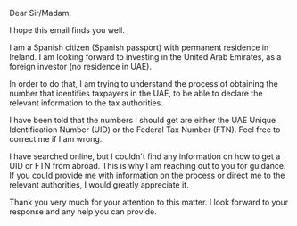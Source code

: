 Dear Sir/Madam,

I hope this email finds you well.

I am a Spanish citizen (Spanish passport) with permanent residence in Ireland. I am looking forward to investing in the United Arab Emirates, as a foreign investor (no residence in UAE).

In order to do that, I am trying to understand the process of obtaining the number that identifies taxpayers in the UAE, to be able to declare the relevant information to the tax authorities.

I have been told that the numbers I should get are either the UAE Unique Identification Number (UID) or the Federal Tax Number (FTN). Feel free to correct me if I am wrong.

I have searched online, but I couldn't find any information on how to get a UID or FTN from abroad. This is why I am reaching out to you for guidance. If you could provide me with information on the process or direct me to the relevant authorities, I would greatly appreciate it.

Thank you very much for your attention to this matter. I look forward to your response and any help you can provide.
